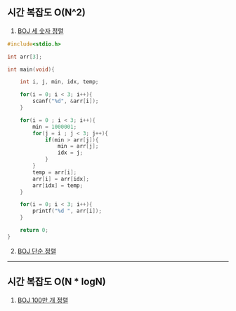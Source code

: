 ## 시간 복잡도 O(N^2)  

1. [BOJ 세 숫자 정렬](https://www.acmicpc.net/problem/2752)  

```c
#include<stdio.h>

int arr[3];

int main(void){

    int i, j, min, idx, temp;

    for(i = 0; i < 3; i++){
        scanf("%d", &arr[i]);
    }

    for(i = 0 ; i < 3; i++){
        min = 1000001;
        for(j = i ; j < 3; j++){
            if(min > arr[j]){
                min = arr[j];
                idx = j;
            }
        }
        temp = arr[i];
        arr[i] = arr[idx];
        arr[idx] = temp;
    }

    for(i = 0; i < 3; i++){
        printf("%d ", arr[i]);
    }

    return 0;
}
```

2. [BOJ 단순 정렬](https://www.acmicpc.net/problem/2750)  

---

## 시간 복잡도 O(N * logN)  


1. [BOJ 100만 개 정렬](https://www.acmicpc.net/problem/2751)  
